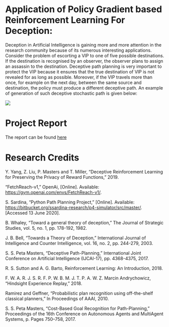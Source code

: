 # Application of Policy Gradient based Reinforcement Learning For Deception:

Deception in Artificial Intelligence is gaining more and more attention in the research community because of its numerous interesting applications. Consider the problem of escorting a VIP to one of five possible destinations. If the destination is recognised by an observer, the observer plans to assign an assassin to the destination. Deceptive path planning is very important to protect the VIP because it ensures that the true destination of VIP is not revealed for as long as possible. Moreover, if the VIP travels more than once, for example on the next day, between the same source and destination, the policy must produce a different deceptive path. An example of generation of such deceptive stochastic path is given below:

![](https://github.com/waneya/DRL-Policy-Gradient/blob/master/drl/PP/gif/Older/Stochastic%20Path%20Generation.gif)

# Project Report
The report can be found [here](https://github.com/waneya/Deceptive-Reinforcement-Learning-Policy-Gradient/blob/master/Policy%20Gradient%20Based%20-%20Deceptive%20Reinforcement%20Learning.pdf)


# Research Credits

​Y. Yang, Z. Liu, P. Masters and T. Miller, “Deceptive Reinforcement Learning for Preserving the Privacy of Reward Functions,” 2019.

​“FetchReach-v1,” OpenAi, [Online]. Available: https://gym.openai.com/envs/FetchReach-v1/. 

​S. Sardina, “Python Path Planning Project,” [Online]. Available: https://bitbucket.org/ssardina-research/p4-simulator/src/master/. [Accessed 13 June 2020]. 

​B. Whaley, “Toward a general theory of deception,” The Journal of Strategic Studies, vol. 5, no. 1, pp. 178-192, 1982.  

​J. B. Bell, “Towards a Theory of Deception,” International Journal of Intelligence and Counter Intelligence, vol. 16, no. 2, pp. 244-279, 2003.  

​S. S. Peta Masters, “Deceptive Path-Planning,” International Joint Conference on Artificial Intelligence (IJCAI-17), pp. 4368-4375, 2017.  

​R. S. Sutton and A. G. Barto, Reinforcement Learning: An Introduction, 2018.  

​F. W. A. R. J. S. R. F. P. W. B. M. J. T. P. A. W. Z. Marcin Andrychowicz, “Hindsight Experience Replay,” 2018. 

​Ramirez and Geffner, “Probabilistic plan recognition using off-the-shelf classical planners,” In Proceedings of AAAI, 2010.  

S. S. Peta Masters, “Cost-Based Goal Recognition for Path-Planning,” Proceedings of the 16th Conference on Autonomous Agents and MultiAgent Systems, p. Pages 750–758, 2017.  

